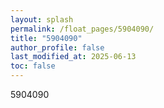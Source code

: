 ```yaml
---
layout: splash
permalink: /float_pages/5904090/
title: "5904090"
author_profile: false
last_modified_at: 2025-06-13
toc: false
---
```

 
5904090
